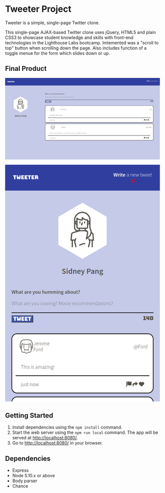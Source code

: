 # Tweeter Project

Tweeter is a simple, single-page Twitter clone.

This single-page AJAX-based Twitter clone uses jQuery, HTML5 and plain CSS3 to showcase student knowledge and skills with front-end technologies in the Lighthouse Labs bootcamp. Imlemented was a "scroll to top" button when scrolling down the page. Also includes function of a toggle menue for the form which slides down or up.

## Final Product

!["Desktop View of Tweeter Page](https://github.com/caboose1183/tweeter/blob/master/docs/Desktop%20View%20Main%20Tweeter%20Page.png?raw=true)

!["Mobile View of Tweeter Page](https://github.com/caboose1183/tweeter/blob/master/docs/Mobile%20View%20Tweeter%20Page.png?raw=true)

## Getting Started

1. Install dependencies using the `npm install` command.
2. Start the web server using the `npm run local` command. The app will be served at <http://localhost:8080/>.
3. Go to <http://localhost:8080/> in your browser.

## Dependencies

- Express
- Node 5.10.x or above
- Body parser
- Chance


